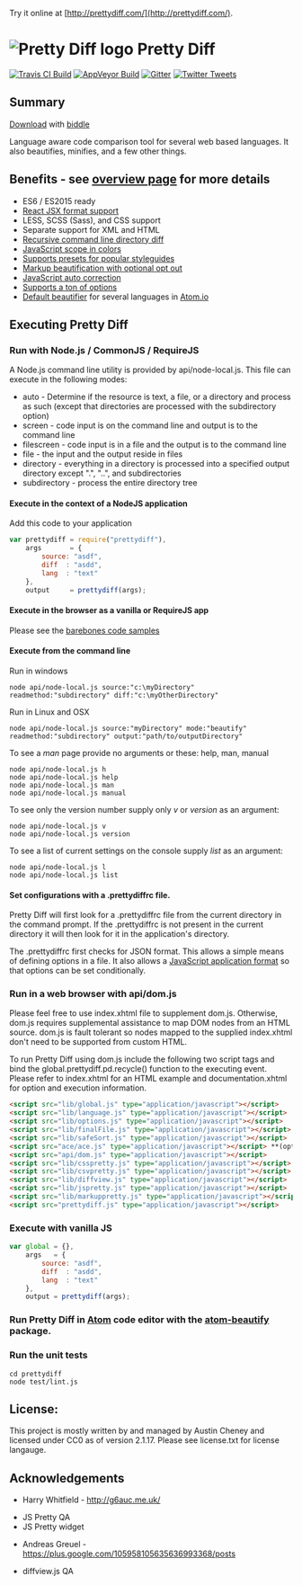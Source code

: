 Try it online at [http://prettydiff.com/](http://prettydiff.com/).

# ![Pretty Diff logo](http://prettydiff.com/images/pdlogoxs.svg) Pretty Diff

[![Travis CI Build](https://travis-ci.org/prettydiff/prettydiff.svg)](https://travis-ci.org/prettydiff/prettydiff)
[![AppVeyor Build](https://ci.appveyor.com/api/projects/status/github/prettydiff/prettydiff?branch=master&svg=true)](https://ci.appveyor.com/project/prettydiff/prettydiff)
[![Gitter](https://badges.gitter.im/Join%20Chat.svg)](https://gitter.im/prettydiff/prettydiff?utm_source=badge&utm_medium=badge&utm_campaign=pr-badge&utm_content=badge)
[![Twitter Tweets](https://img.shields.io/twitter/url/http/prettydiff.com.svg?style=social)](https://twitter.com/intent/tweet?text=Handy%20web%20development%20tool:%20%20url=http%3A%2F%2Fprettydiff.com)

## Summary

[Download](http://prettydiff.com/downloads/prettydiff) with [biddle](https://github.com/prettydiff/biddle)

Language aware code comparison tool for several web based languages. It also beautifies, minifies, and a few other things.

## Benefits - see [overview page](http://prettydiff.com/overview.xhtml) for more details

* ES6 / ES2015 ready
* [React JSX format support](http://prettydiff.com/guide/react_jsx.xhtml)
* LESS, SCSS (Sass), and CSS support
* Separate support for XML and HTML
* [Recursive command line directory diff](http://prettydiff.com/guide/diffcli.xhtml)
* [JavaScript scope in colors](http://prettydiff.com/guide/jshtml.xhtml)
* [Supports presets for popular styleguides](http://prettydiff.com/guide/styleguide.xhtml)
* [Markup beautification with optional opt out](http://prettydiff.com/guide/tag_ignore.xhtml)
* [JavaScript auto correction](http://prettydiff.com/guide/jscorrect.xhtml)
* [Supports a ton of options](http://prettydiff.com/documentation.php#function_properties)
* [Default beautifier](https://atom.io/packages/atom-beautify/) for several languages in [Atom.io](https://atom.io/)

## Executing Pretty Diff

### Run with Node.js / CommonJS / RequireJS

A Node.js command line utility is provided by api/node-local.js.  This file can execute in the following modes:

* auto - Determine if the resource is text, a file, or a directory and process as such (except that directories are processed with the subdirectory option)
* screen - code input is on the command line and output is to the command line
* filescreen - code input is in a file and the output is to the command line
* file - the input and the output reside in files
* directory - everything in a directory is processed into a specified output directory except ".", "..", and subdirectories
* subdirectory - process the entire directory tree

#### Execute in the context of a NodeJS application

Add this code to your application

```javascript
var prettydiff = require("prettydiff"),
    args       = {
        source: "asdf",
        diff  : "asdd",
        lang  : "text"
    },
    output     = prettydiff(args);
```

#### Execute in the browser as a vanilla or RequireJS app

Please see the [barebones code samples](test/barebones)

#### Execute from the command line

Run in windows

```shell
node api/node-local.js source:"c:\myDirectory" readmethod:"subdirectory" diff:"c:\myOtherDirectory"
```

Run in Linux and OSX

```shell
node api/node-local.js source:"myDirectory" mode:"beautify" readmethod:"subdirectory" output:"path/to/outputDirectory"
```

To see a *man* page provide no arguments or these: help, man, manual

```shell
node api/node-local.js h
node api/node-local.js help
node api/node-local.js man
node api/node-local.js manual
```

To see only the version number supply only *v* or *version* as an argument:

```shell
node api/node-local.js v
node api/node-local.js version
```

To see a list of current settings on the console supply *list* as an argument:

```shell
node api/node-local.js l
node api/node-local.js list
```

#### Set configurations with a **.prettydiffrc** file.

Pretty Diff will first look for a .prettydiffrc file from the current directory in the command prompt. If the .prettydiffrc is not present in the current directory it will then look for it in the application's directory.

The .prettydiffrc first checks for JSON format. This allows a simple means of defining options in a file. It also allows a [JavaScript application format](http://prettydiff.com/.prettydiffrc) so that options can be set conditionally.

### Run in a web browser with api/dom.js

Please feel free to use index.xhtml file to supplement dom.js.  Otherwise, dom.js requires supplemental assistance to map DOM nodes from an HTML source.  dom.js is fault tolerant so nodes mapped to the supplied index.xhtml don't need to be supported from custom HTML.

To run Pretty Diff using dom.js include the following two script tags and bind the global.prettydiff.pd.recycle() function to the executing event.  Please refer to index.xhtml for an HTML example and documentation.xhtml for option and execution information.

```html
<script src="lib/global.js" type="application/javascript"></script>
<script src="lib/language.js" type="application/javascript"></script>
<script src="lib/options.js" type="application/javascript"></script>
<script src="lib/finalFile.js" type="application/javascript"></script>
<script src="lib/safeSort.js" type="application/javascript"></script>
<script src="ace/ace.js" type="application/javascript"></script> **(optional)**
<script src="api/dom.js" type="application/javascript"></script>
<script src="lib/csspretty.js" type="application/javascript"></script>
<script src="lib/csvpretty.js" type="application/javascript"></script>
<script src="lib/diffview.js" type="application/javascript"></script>
<script src="lib/jspretty.js" type="application/javascript"></script>
<script src="lib/markuppretty.js" type="application/javascript"></script>
<script src="prettydiff.js" type="application/javascript"></script>
```

### Execute with vanilla JS

```javascript
var global = {},
    args   = {
        source: "asdf",
        diff  : "asdd",
        lang  : "text"
    },
    output = prettydiff(args);
```

### Run Pretty Diff in [Atom](https://atom.io/) code editor with the [atom-beautify](https://atom.io/packages/atom-beautify) package.

### Run the unit tests

```shell
cd prettydiff
node test/lint.js
```

## License:

This project is mostly written by and managed by Austin Cheney and licensed under CC0 as of version 2.1.17.  Please see license.txt for license langauge.

## Acknowledgements

 * Harry Whitfield - http://g6auc.me.uk/
  - JS Pretty QA
  - JS Pretty widget
 * Andreas Greuel - https://plus.google.com/105958105635636993368/posts
  - diffview.js QA
